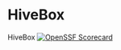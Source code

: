 # HiveBox
HiveBox
[![OpenSSF Scorecard](https://api.scorecard.dev/projects/github.com/sabryp3/HiveBox/badge)](https://scorecard.dev/viewer/?uri=github.com/sabryp3/HiveBox)
